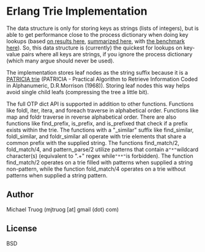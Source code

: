 Erlang Trie Implementation
==========================

The data structure is only for storing keys as strings (lists of integers), but is able to get performance close to the process dictionary when doing key lookups (based [on results here](http://okeuday.livejournal.com/16941.html), [summarized here](http://okeuday.livejournal.com/17628.html), with [the benchmark here](http://github.com/okeuday/erlbench)).  So, this data structure is (currently) the quickest for lookups on key-value pairs where all keys are strings, if you ignore the process dictionary (which many argue should never be used).

The implementation stores leaf nodes as the string suffix because it is a [PATRICIA trie](http://xw2k.nist.gov/dads//HTML/patriciatree.html) (PATRICIA - Practical Algorithm to Retrieve Information Coded in Alphanumeric, D.R.Morrison (1968)).  Storing leaf nodes this way helps avoid single child leafs (compressing the tree a little bit).

The full OTP dict API is supported in addition to other functions.  Functions like foldl, iter, itera, and foreach traverse in alphabetical order.  Functions like map and foldr traverse in reverse alphabetical order.  There are also functions like find_prefix, is_prefix, and is_prefixed that check if a prefix exists within the trie.  The functions with a "_similar" suffix like find_similar, foldl_similar, and foldr_similar all operate with trie elements that share a common prefix with the supplied string.  The functions find_match/2, fold_match/4, and pattern_parse/2 utilize patterns that contain a`"*"`wildcard character(s) (equivalent to ".+" regex while`"**"`is forbidden).  The function find_match/2 operates on a trie filled with patterns when supplied a string non-pattern, while the function fold_match/4 operates on a trie without patterns when supplied a string pattern.

Author
------

Michael Truog (mjtruog [at] gmail (dot) com)

License
-------

BSD
